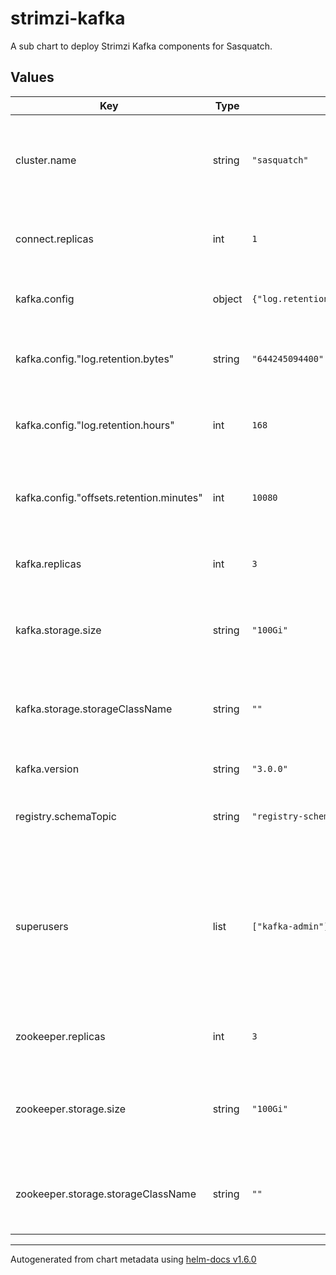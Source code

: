 # strimzi-kafka

A sub chart to deploy Strimzi Kafka components for Sasquatch.

## Values

| Key | Type | Default | Description |
|-----|------|---------|-------------|
| cluster.name | string | `"sasquatch"` | Name used for the Kafka cluster, and used by Strimzi for many annotations. |
| connect.replicas | int | `1` | Number of Kafka Connect replicas to run. |
| kafka.config | object | `{"log.retention.bytes":"644245094400","log.retention.hours":168,"offsets.retention.minutes":10080}` | Configuration overrides for the Kafka server. |
| kafka.config."log.retention.bytes" | string | `"644245094400"` | Maximum retained number of bytes for a topic's data. |
| kafka.config."log.retention.hours" | int | `168` | Number of days for a topic's data to be retained. |
| kafka.config."offsets.retention.minutes" | int | `10080` | Number of minutes for a consumer group's offsets to be retained. |
| kafka.replicas | int | `3` | Number of Kafka broker replicas to run. |
| kafka.storage.size | string | `"100Gi"` | Size of the backing storage disk for each of the Kafka brokers. |
| kafka.storage.storageClassName | string | `""` | Name of a StorageClass to use when requesting persistent volumes. |
| kafka.version | string | `"3.0.0"` | Version of Kafka to deploy. |
| registry.schemaTopic | string | `"registry-schemas"` | Name of the topic used by the Schema Registry |
| superusers | list | `["kafka-admin"]` | A list of usernames for users who should have global admin permissions. These users will be created, along with their credentials. |
| zookeeper.replicas | int | `3` | Number of Zookeeper replicas to run. |
| zookeeper.storage.size | string | `"100Gi"` | Size of the backing storage disk for each of the Zookeeper instances. |
| zookeeper.storage.storageClassName | string | `""` | Name of a StorageClass to use when requesting persistent volumes. |

----------------------------------------------
Autogenerated from chart metadata using [helm-docs v1.6.0](https://github.com/norwoodj/helm-docs/releases/v1.6.0)
